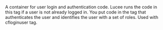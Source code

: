 A container for user login and authentication code.
		Lucee runs the code in this tag if a user is not already logged in.
		You put code in the tag that authenticates the user and identifies the user with a set of roles. Used with cfloginuser tag.